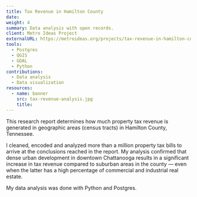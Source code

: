 ```yaml
---
title: Tax Revenue in Hamilton County
date:
weight: 4
summary: Data analysis with open records.
client: Metro Ideas Project
externalURL: https://metroideas.org/projects/tax-revenue-in-hamilton-county/ 
tools:
  - Postgres
  - QGIS
  - GDAL
  - Python
contributions:
  - Data analysis
  - Data visualization
resources:
  - name: banner
    src: tax-revenue-analysis.jpg
    title:
---
```


This research report determines how much property tax revenue is generated in geographic areas (census tracts) in Hamilton County, Tennessee.

I cleaned, encoded and analyzed more than a million property tax bills to arrive at the conclusions reached in the report. My analysis confirmed that dense urban development in downtown Chattanooga results in a significant increase in tax revenue compared to suburban areas in the county — even when the latter has a high percentage of commercial and industrial real estate.

My data analysis was done with Python and Postgres.
